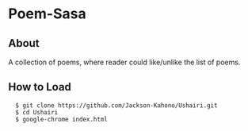 # Poem-Sasa

## About
A collection of poems, where reader could like/unlike the list of poems.

## How to Load
      $ git clone https://github.com/Jackson-Kahono/Ushairi.git
      $ cd Ushairi
      $ google-chrome index.html